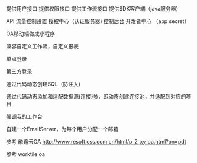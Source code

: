 提供用户接口
提供权限接口
提供工作流接口
提供SDK客户端（java服务器）

API 流量控制设置
授权中心（认证服务器)
控制后台
开发者中心 （app secret）

OA移动端做成小程序



兼容自定义工作流，自定义报表

单点登录

第三方登录

通过代码动态创建SQL（防注入)

通过代码动态添加和适配数据源(连接池)，即动态创建连接池，并适配到对应的项目


强调我的工作台

自建一个EmailServer，为每个用户分配一个邮箱

参考 融鑫云OA http://www.resoft.css.com.cn/html/p_2_xy_oa.html?on=pdt

参考 worktile oa



